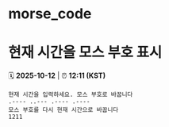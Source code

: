 # morse_code
# 현재 시간을 모스 부호 표시
<!-- MORSE_TIME_START -->
🗓️ **2025-10-12** | ⏰ **12:11 (KST)**

```
현재 시간을 입력하세요. 모스 부호로 바꿉니다
.---- ..--- .---- .----
모스 부호를 다시 현재 시간으로 바꿉니다
1211
```
<!-- MORSE_TIME_END -->
